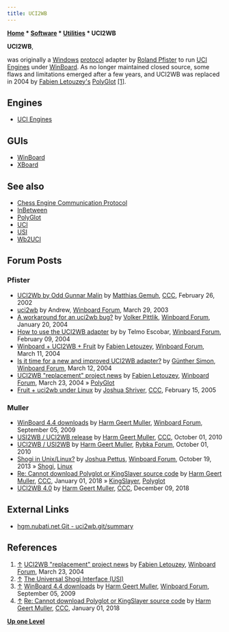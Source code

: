 ```yaml
---
title: UCI2WB
---
```

**[Home](Home "Home") \* [Software](Software "Software") \* [Utilities](Utilities "Utilities") \* UCI2WB**


**UCI2WB**,  

was originally a [Windows](Windows "Windows") [protocol](Protocols "Protocols") adapter by [Roland Pfister](Roland_Pfister "Roland Pfister") to run [UCI Engines](Category:UCI "Category:UCI") under [WinBoard](WinBoard "WinBoard"). As no longer maintained closed source, some flaws and limitations emerged after a few years, and UCI2WB was replaced in 2004 by [Fabien Letouzey's](Fabien_Letouzey "Fabien Letouzey") [PolyGlot](PolyGlot "PolyGlot") <a id="cite-note-1" href="#cite-ref-1">[1]</a>. 




## Engines


* [UCI Engines](Category:UCI "Category:UCI")


## GUIs


* [WinBoard](WinBoard "WinBoard")
* [XBoard](XBoard "XBoard")


## See also


* [Chess Engine Communication Protocol](Chess_Engine_Communication_Protocol "Chess Engine Communication Protocol")
* [InBetween](InBetween "InBetween")
* [PolyGlot](PolyGlot "PolyGlot")
* [UCI](UCI "UCI")
* [USI](USI "USI")
* [Wb2UCI](Wb2UCI "Wb2UCI")


## Forum Posts


### Pfister


* [UCI2Wb by Odd Gunnar Malin](https://www.stmintz.com/ccc/index.php?id=215566) by [Matthias Gemuh](Matthias_Gemuh "Matthias Gemuh"), [CCC](CCC "CCC"), February 26, 2002
* [uci2wb](http://www.open-aurec.com/wbforum/viewtopic.php?f=18&t=41982) by Andrew, [Winboard Forum](Computer_Chess_Forums "Computer Chess Forums"), March 29, 2003
* [A workaround for an uci2wb bug?](http://www.open-aurec.com/wbforum/viewtopic.php?f=18&t=46124) by [Volker Pittlik](index.php?title=Volker_Pittlik&action=edit&redlink=1 "Volker Pittlik (page does not exist)"), [Winboard Forum](Computer_Chess_Forums "Computer Chess Forums"), January 20, 2004
* [How to use the UCI2WB adapter](http://www.open-aurec.com/wbforum/viewtopic.php?f=18&t=46414) by by Telmo Escobar, [Winboard Forum](Computer_Chess_Forums "Computer Chess Forums"), February 09, 2004
* [Winboard + UCI2WB + Fruit](http://www.open-aurec.com/wbforum/viewtopic.php?f=18&t=46825) by [Fabien Letouzey](Fabien_Letouzey "Fabien Letouzey"), [Winboard Forum](Computer_Chess_Forums "Computer Chess Forums"), March 11, 2004
* [Is it time for a new and improved UCI2WB adapter?](http://www.open-aurec.com/wbforum/viewtopic.php?f=18&t=46851) by [Günther Simon](G%C3%BCnther_Simon "Günther Simon"), [Winboard Forum](Computer_Chess_Forums "Computer Chess Forums"), March 12, 2004
* [UCI2WB "replacement" project news](http://www.open-aurec.com/wbforum/viewtopic.php?f=18&t=47003) by [Fabien Letouzey](Fabien_Letouzey "Fabien Letouzey"), [Winboard Forum](Computer_Chess_Forums "Computer Chess Forums"), March 23, 2004 » [PolyGlot](PolyGlot "PolyGlot")
* [Fruit + uci2wb under Linux](https://www.stmintz.com/ccc/index.php?id=411604) by [Joshua Shriver](index.php?title=Joshua_Shriver&action=edit&redlink=1 "Joshua Shriver (page does not exist)"), [CCC](CCC "CCC"), February 15, 2005


### Muller


* [WinBoard 4.4 downloads](http://www.open-aurec.com/wbforum/viewtopic.php?f=19&t=50387) by [Harm Geert Muller](Harm_Geert_Muller "Harm Geert Muller"), [Winboard Forum](Computer_Chess_Forums "Computer Chess Forums"), September 05, 2009
* [USI2WB / UCI2WB release](http://www.talkchess.com/forum/viewtopic.php?t=35482) by [Harm Geert Muller](Harm_Geert_Muller "Harm Geert Muller"), [CCC](CCC "CCC"), October 01, 2010
* [UCI2WB / USI2WB](http://rybkaforum.net/cgi-bin/rybkaforum/topic_show.pl?tid=18385) by [Harm Geert Muller](Harm_Geert_Muller "Harm Geert Muller"), [Rybka Forum](Computer_Chess_Forums "Computer Chess Forums"), October 01, 2010
* [Shogi in Unix/Linux?](http://www.open-aurec.com/wbforum/viewtopic.php?f=19&t=52967) by [Joshua Pettus](index.php?title=Joshua_Pettus&action=edit&redlink=1 "Joshua Pettus (page does not exist)"), [Winboard Forum](Computer_Chess_Forums "Computer Chess Forums"), October 19, 2013 » [Shogi](Shogi "Shogi"), [Linux](Linux "Linux")
* [Re: Cannot download Polyglot or KingSlayer source code](http://www.talkchess.com/forum/viewtopic.php?t=66194&start=6) by [Harm Geert Muller](Harm_Geert_Muller "Harm Geert Muller"), [CCC](CCC "CCC"), January 01, 2018 » [KingSlayer](index.php?title=KingSlayer&action=edit&redlink=1 "KingSlayer (page does not exist)"), [Polyglot](index.php?title=Polyglot&action=edit&redlink=1 "Polyglot (page does not exist)")
* [UCI2WB 4.0](http://www.talkchess.com/forum3/viewtopic.php?f=7&t=69203) by [Harm Geert Muller](Harm_Geert_Muller "Harm Geert Muller"), [CCC](CCC "CCC"), December 09, 2018


## External Links


* [hgm.nubati.net Git - uci2wb.git/summary](http://hgm.nubati.net/cgi-bin/gitweb.cgi?p=uci2wb.git;a=summary)


## References


1. <a id="cite-ref-1" href="#cite-note-1">↑</a> [UCI2WB "replacement" project news](http://www.open-aurec.com/wbforum/viewtopic.php?f=18&t=47003) by [Fabien Letouzey](Fabien_Letouzey "Fabien Letouzey"), [Winboard Forum](Computer_Chess_Forums "Computer Chess Forums"), March 23, 2004
2. <a id="cite-ref-2" href="#cite-note-2">↑</a> [The Universal Shogi Interface (USI)](http://hgm.nubati.net/usi.html)
3. <a id="cite-ref-3" href="#cite-note-3">↑</a> [WinBoard 4.4 downloads](http://www.open-aurec.com/wbforum/viewtopic.php?f=19&t=50387) by [Harm Geert Muller](Harm_Geert_Muller "Harm Geert Muller"), [Winboard Forum](Computer_Chess_Forums "Computer Chess Forums"), September 05, 2009
4. <a id="cite-ref-4" href="#cite-note-4">↑</a> [Re: Cannot download Polyglot or KingSlayer source code](http://www.talkchess.com/forum/viewtopic.php?t=66194&start=6) by [Harm Geert Muller](Harm_Geert_Muller "Harm Geert Muller"), [CCC](CCC "CCC"), January 01, 2018

**[Up one Level](Utilities "Utilities")**







 
